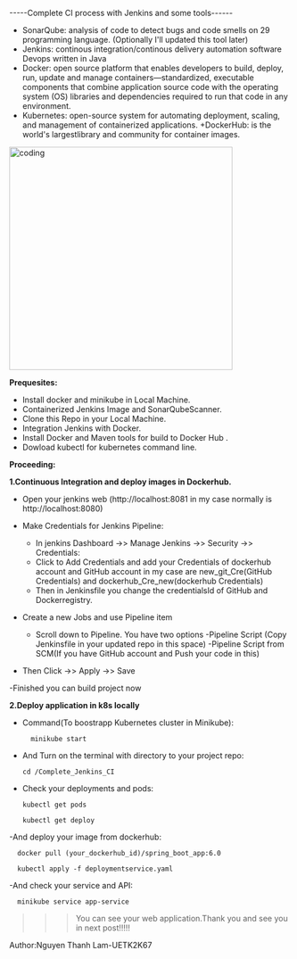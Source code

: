 

-----Complete CI process with Jenkins and some tools------

+ SonarQube: analysis of code to detect bugs and code smells on 29 programming language. (Optionally I'll updated this tool later)
+ Jenkins: continous integration/continous delivery automation software Devops written in Java
+ Docker: open source platform that enables developers to build, deploy, run, update and manage containers—standardized, executable components that combine application source code with the operating system (OS) libraries and dependencies required to run that code in any environment.
+ Kubernetes: open-source system for automating deployment, scaling, and management of containerized applications.
+DockerHub: is the world's largestlibrary and community for container images.


<img align = "center" alt = "coding" width = "400" src = "https://tse2.mm.bing.net/th?id=OIP.Y0E3jRjyztQ0-5LKTxBb1gHaDj&pid=Api&P=0&h=180">


**Prequesites:**
+ Install docker and minikube in Local Machine.
+ Containerized Jenkins Image and SonarQubeScanner.
+ Clone this Repo in your Local Machine.
+ Integration Jenkins with Docker.
+ Install Docker and Maven tools for build to Docker Hub .
+ Dowload kubectl for kubernetes command line.

**Proceeding:**

**1.Continuous Integration and deploy images in Dockerhub.**
- Open your jenkins web (http://localhost:8081 in my case normally is http://localhost:8080)
  
- Make Credentials for Jenkins Pipeline:
  +  In jenkins Dashboard ->> Manage Jenkins ->> Security ->> Credentials:
  +  Click to Add Credentials and add your Credentials of dockerhub account and GitHub account
     in my case are new_git_Cre(GitHub Credentials) and dockerhub_Cre_new(dockerhub Credentials)   
  +  Then in Jenkinsfile you change the credentialsId of GitHub and Dockerregistry.
    
- Create a new Jobs and use Pipeline item
  + Scroll down to Pipeline. You have two options
                              -Pipeline Script (Copy Jenkinsfile in your updated repo in this space)
                              -Pipeline Script from SCM(If you have GitHub account and Push your code in this)
    
- Then Click ->> Apply ->> Save

-Finished you can build project now

**2.Deploy application in k8s locally**

- Command(To boostrapp Kubernetes cluster in Minikube):
  
        minikube start

- And Turn on the terminal with directory to your project repo:

      cd /Complete_Jenkins_CI

- Check your deployments and pods: 

      kubectl get pods

      kubectl get deploy
  
-And deploy your image from dockerhub:

      docker pull (your_dockerhub_id)/spring_boot_app:6.0

      kubectl apply -f deploymentservice.yaml

-And check your service and API:

      minikube service app-service

      

>>>You can see your web application.Thank you and see you in next post!!!!!

Author:Nguyen Thanh Lam-UETK2K67


